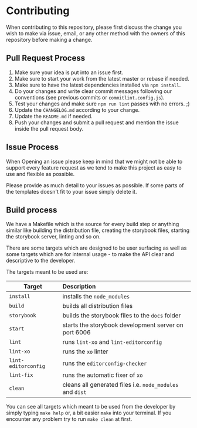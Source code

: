 # Contributing

When contributing to this repository, please first discuss the change you wish to make via issue,
email, or any other method with the owners of this repository before making a change. 

## Pull Request Process

1. Make sure your idea is put into an issue first.
2. Make sure to start your work from the latest master or rebase if needed.
3. Make sure to have the latest dependencies installed via `npm install`.
4. Do your changes and write clear commit messages following our conventions (see previous commits or `commitlint.config.js`).
5. Test your changes and make sure `npm run lint` passes with no errors. ;)
6. Update the `CHANGELOG.md` according to your change.
7. Update the `README.md` if needed.
8. Push your changes and submit a pull request and mention the issue inside the pull request body.

## Issue Process

When Opening an issue please keep in mind that we might not be able to support 
every feature request as we tend to make this project as easy to use and 
flexible as possible.

Please provide as much detail to your issues as possible.
If some parts of the templates doesn't fit to your issue simply delete it.

## Build process

We have a Makefile which is the source for every build step or anything similar 
like building the distribution file, creating the storybook files, starting the 
storybook server, linting and so on.

There are some targets which are designed to be user surfacing as well as some 
targets which are for internal usage - to make the API clear and descriptive to 
the developer.

The targets meant to be used are:

| Target        | Description   |
| ------------- |:--------------|
| `install`      | installs the `node_modules` |
| `build`      | builds all distribution files |
| `storybook` | builds the storybook files to the `docs` folder |
| `start` | starts the storybook development server on port 6006 |
| `lint` | runs `lint-xo` and `lint-editorconfig` |
| `lint-xo` | runs the `xo` linter |
| `lint-editorconfig` | runs the `editorconfig-checker` |
| `lint-fix` | runs the automatic fixer of `xo` |
| `clean` | cleans all generated files i.e. `node_modules` and `dist` |

You can see all targets which meant to be used from the developer by simply 
typing `make help` or, a bit easier `make` into your terminal.
If you encounter any problem try to run `make clean` at first.

